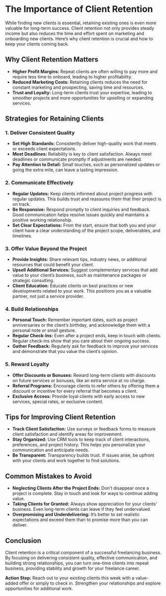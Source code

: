 # The Importance of Client Retention

While finding new clients is essential, retaining existing ones is even more valuable for long-term success. Client retention not only provides steady income but also reduces the time and effort spent on marketing and onboarding new clients. Here’s why client retention is crucial and how to keep your clients coming back.

## Why Client Retention Matters

- **Higher Profit Margins:** Repeat clients are often willing to pay more and require less time to onboard, leading to higher profitability.
- **Reduced Marketing Costs:** Retaining clients reduces the need for constant marketing and prospecting, saving time and resources.
- **Trust and Loyalty:** Long-term clients trust your expertise, leading to smoother projects and more opportunities for upselling or expanding services.

## Strategies for Retaining Clients

### 1. **Deliver Consistent Quality**

- **Set High Standards:** Consistently deliver high-quality work that meets or exceeds client expectations.
- **Meet Deadlines:** Reliability is key to client satisfaction. Always meet deadlines or communicate promptly if adjustments are needed.
- **Pay Attention to Detail:** Small touches, such as personalized updates or going the extra mile, can leave a lasting impression.

### 2. **Communicate Effectively**

- **Regular Updates:** Keep clients informed about project progress with regular updates. This builds trust and reassures them that their project is on track.
- **Be Responsive:** Respond promptly to client inquiries and feedback. Good communication helps resolve issues quickly and maintains a positive working relationship.
- **Set Clear Expectations:** From the start, ensure that both you and your client have a clear understanding of the project scope, deliverables, and timelines.

### 3. **Offer Value Beyond the Project**

- **Provide Insights:** Share relevant tips, industry news, or additional resources that could benefit your client.
- **Upsell Additional Services:** Suggest complementary services that add value to your client’s business, such as maintenance packages or strategic consulting.
- **Client Education:** Educate clients on best practices or new developments related to your work. This positions you as a valuable partner, not just a service provider.

### 4. **Build Relationships**

- **Personal Touch:** Remember important dates, such as project anniversaries or the client’s birthday, and acknowledge them with a personal note or small gesture.
- **Regular Check-Ins:** Even after a project ends, keep in touch with clients. Regular check-ins show that you care about their ongoing success.
- **Gather Feedback:** Regularly ask for feedback to improve your services and demonstrate that you value the client’s opinion.

### 5. **Reward Loyalty**

- **Offer Discounts or Bonuses:** Reward long-term clients with discounts on future services or bonuses, like an extra service at no charge.
- **Referral Programs:** Encourage clients to refer others by offering them a discount or incentive for every referral that becomes a client.
- **Exclusive Access:** Provide loyal clients with early access to new services, special rates, or exclusive content.

## Tips for Improving Client Retention

- **Track Client Satisfaction:** Use surveys or feedback forms to measure client satisfaction and identify areas for improvement.
- **Stay Organized:** Use CRM tools to keep track of client interactions, preferences, and project history. This helps you personalize your communication and anticipate needs.
- **Be Transparent:** Transparency builds trust. If issues arise, be upfront with your clients and work together to find solutions.

## Common Mistakes to Avoid

- **Neglecting Clients After the Project Ends:** Don’t disappear once a project is complete. Stay in touch and look for ways to continue adding value.
- **Taking Clients for Granted:** Always show appreciation for your clients’ business. Even long-term clients can leave if they feel undervalued.
- **Overpromising and Underdelivering:** It’s better to set realistic expectations and exceed them than to promise more than you can deliver.

## Conclusion

Client retention is a critical component of a successful freelancing business. By focusing on delivering consistent quality, effective communication, and building strong relationships, you can turn one-time clients into repeat business, providing stability and growth for your freelance career.

**Action Step:** Reach out to your existing clients this week with a value-added offer or simply to check in. Strengthen your relationships and explore opportunities for additional work.
